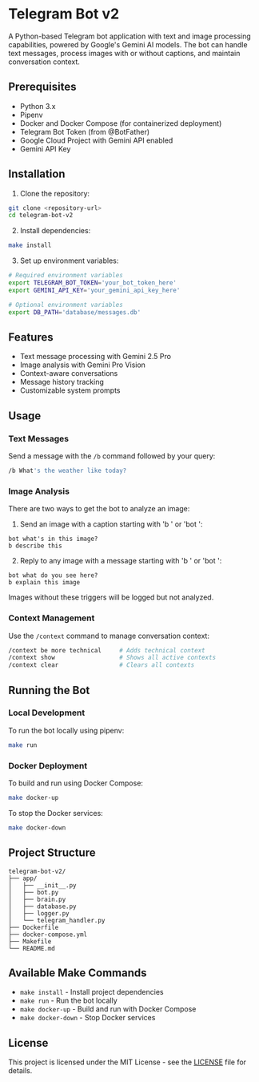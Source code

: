 # Telegram Bot v2

A Python-based Telegram bot application with text and image processing capabilities, powered by Google's Gemini AI models. The bot can handle text messages, process images with or without captions, and maintain conversation context.

## Prerequisites

- Python 3.x
- Pipenv
- Docker and Docker Compose (for containerized deployment)
- Telegram Bot Token (from @BotFather)
- Google Cloud Project with Gemini API enabled
- Gemini API Key

## Installation

1. Clone the repository:
```bash
git clone <repository-url>
cd telegram-bot-v2
```

2. Install dependencies:
```bash
make install
```

3. Set up environment variables:
```bash
# Required environment variables
export TELEGRAM_BOT_TOKEN='your_bot_token_here'
export GEMINI_API_KEY='your_gemini_api_key_here'

# Optional environment variables
export DB_PATH='database/messages.db'
```

## Features

- Text message processing with Gemini 2.5 Pro
- Image analysis with Gemini Pro Vision
- Context-aware conversations
- Message history tracking
- Customizable system prompts

## Usage

### Text Messages
Send a message with the `/b` command followed by your query:
```bash
/b What's the weather like today?
```

### Image Analysis
There are two ways to get the bot to analyze an image:

1. Send an image with a caption starting with 'b ' or 'bot ':
```
bot what's in this image?
b describe this
```

2. Reply to any image with a message starting with 'b ' or 'bot ':
```
bot what do you see here?
b explain this image
```

Images without these triggers will be logged but not analyzed.

### Context Management
Use the `/context` command to manage conversation context:
```bash
/context be more technical     # Adds technical context
/context show                  # Shows all active contexts
/context clear                 # Clears all contexts
```

## Running the Bot

### Local Development
To run the bot locally using pipenv:
```bash
make run
```

### Docker Deployment
To build and run using Docker Compose:
```bash
make docker-up
```

To stop the Docker services:
```bash
make docker-down
```

## Project Structure

```
telegram-bot-v2/
├── app/
│   ├── __init__.py
│   ├── bot.py
│   ├── brain.py
│   ├── database.py
│   ├── logger.py
│   └── telegram_handler.py
├── Dockerfile
├── docker-compose.yml
├── Makefile
└── README.md
```

## Available Make Commands

- `make install` - Install project dependencies
- `make run` - Run the bot locally
- `make docker-up` - Build and run with Docker Compose
- `make docker-down` - Stop Docker services

## License

This project is licensed under the MIT License - see the [LICENSE](LICENSE) file for details.
